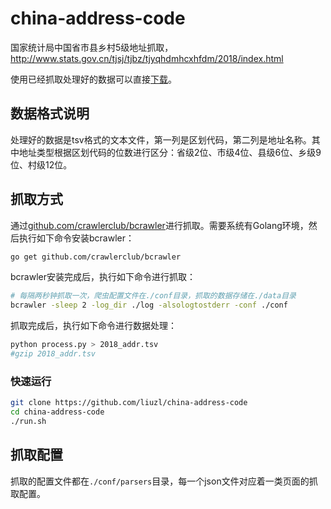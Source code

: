 # china-address-code
国家统计局中国省市县乡村5级地址抓取，http://www.stats.gov.cn/tjsj/tjbz/tjyqhdmhcxhfdm/2018/index.html

使用已经抓取处理好的数据可以直接[下载](2018_addr.tsv.gz)。

## 数据格式说明

处理好的数据是tsv格式的文本文件，第一列是区划代码，第二列是地址名称。其中地址类型根据区划代码的位数进行区分：省级2位、市级4位、县级6位、乡级9位、村级12位。

## 抓取方式

通过[github.com/crawlerclub/bcrawler](https://github.com/crawlerclub/bcrawler)进行抓取。需要系统有Golang环境，然后执行如下命令安装bcrawler：

```sh
go get github.com/crawlerclub/bcrawler
```

bcrawler安装完成后，执行如下命令进行抓取：

```sh
# 每隔两秒钟抓取一次，爬虫配置文件在./conf目录，抓取的数据存储在./data目录
bcrawler -sleep 2 -log_dir ./log -alsologtostderr -conf ./conf
```

抓取完成后，执行如下命令进行数据处理：

```sh
python process.py > 2018_addr.tsv
#gzip 2018_addr.tsv
```

### 快速运行

```sh
git clone https://github.com/liuzl/china-address-code
cd china-address-code
./run.sh
```

## 抓取配置

抓取的配置文件都在`./conf/parsers`目录，每一个json文件对应着一类页面的抓取配置。